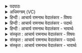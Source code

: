 <details><summary>पदपाठः</summary>

यौ꣢। इ꣣त्था꣢। श्लो꣡क꣢꣯म्। आ। दि꣣वः꣢। ज्यो꣡तिः꣢꣯। ज꣡ना꣢꣯य। च꣣क्र꣡थुः꣢। आ। नः꣣। ऊ꣡र्ज꣢꣯म्। व꣣हतम्। अश्विना। युव꣢म्। १७३६।
</details>

<details><summary>अधिमन्त्रम् (VC)</summary>

- अश्विनौ
- गोतमो राहूगणः
- उष्णिक्
- ऋषभः
</details>

<details><summary>हिन्दी : आचार्य रामनाथ वेदालंकार - विषयः</summary>

आगे फिर उसी विषय को कहते हैं।
</details>

<details><summary>हिन्दी : आचार्य रामनाथ वेदालंकार - पदार्थः</summary>

पदार्थान्वयभाषाः -  हे (अश्विनौ) जीवन में व्याप्त प्राणापानो ! (यौ) जो तुम दोनों (इत्था) सचमुच (जनाय) योगसाधक मनुष्य के लिए (दिवः) तेजस्वी जीवात्मा की (श्लोकम्) स्तुतियोग्य (ज्योतिः) ज्योति (चक्रथुः) उत्पन्न करते हो,वे (युवम्) तुम दोनों (नः) हमें (ऊर्जम्) बल (आवहतम्) प्राप्त कराओ ॥३॥
</details>

<details><summary>हिन्दी : आचार्य रामनाथ वेदालंकार - भावार्थः</summary>

भावार्थभाषाः -  प्राणायाम द्वारा प्रकाश पर पड़े हुए आवरण के क्षय से ज्योति की प्राप्ति और आत्मा तथा प्राण के बल की प्राप्ति होने पर धारणाओं में मन की योग्यता हो जाती है ॥३॥ इस खण्ड में प्राकृतिक और दिव्य उषा, ॠतम्भरा प्रज्ञा, आत्मा-मन, जगदम्बा और प्राण-अपान के विषयों का वर्णन होने से इस खण्ड की पूर्व खण्ड के साथ सङ्गति है ॥ उन्नीसवें अध्याय में द्वितीय खण्ड समाप्त ॥
</details>

<details><summary>संस्कृत : आचार्य रामनाथ वेदालंकार - विषयः</summary>

अथ पुनस्तमेव विषयमाह।
</details>

<details><summary>संस्कृत : आचार्य रामनाथ वेदालंकार - पदार्थः</summary>

पदार्थान्वयभाषाः -  हे (अश्विनौ) जीवनप्याप्तौ प्राणापानौ ! (यौ) यौ युवाम् (इत्था) सत्यम् (जनाय) योगसाधकाय मनुष्याय (दिवः) द्योतमानस्य जीवात्मनः (श्लोकम्) उपश्लोक्यं स्तुत्यम् (ज्योतिः) प्रकाशम् (चक्रथुः) कुरुतः,तौ (युवम्) युवाम् (नः) अस्मभ्यम् (ऊर्जम्) बलम्।[ऊर्ज बलप्राणनयोः,चुरादिः।] (आ वहतम्) प्रापयतम् ॥३॥२
</details>

<details><summary>संस्कृत : आचार्य रामनाथ वेदालंकार - भावार्थः</summary>

भावार्थभाषाः -  प्राणायामेन प्रकाशावरणक्षयात् ज्योतिष्प्राप्तौ सत्याम् आत्मप्राणयोर्बले च प्राप्ते धारणासु मनसो योग्यता जायते ॥३॥३ अस्मिन् खण्डे प्राकृतिक्या दिव्यायाश्चोषसः ऋतम्भरायाः प्रज्ञाया आत्ममनसोर्जगदम्बायाः प्राणापानयोश्च विषयाणां वर्णनादेतत्खण्डस्य पूर्वखण्डेन संगतिरस्ति ॥
</details>